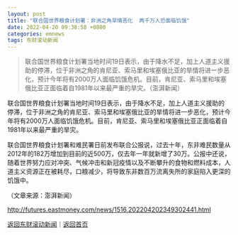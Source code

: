 ```yaml
---
layout: post
title: "联合国世界粮食计划署：非洲之角旱情恶化  两千万人恐面临饥饿"
date: 2022-04-20 09:38:58 +0800
categories: emnews
tags: 东财滚动新闻
---
```

> 联合国世界粮食计划署当地时间19日表示，由于降水不足，加上人道主义援助的停滞，位于非洲之角的肯尼亚、索马里和埃塞俄比亚的旱情将进一步恶化，预计今年将有2000万人面临饥饿危机。目前，肯尼亚、索马里和埃塞俄比亚正面临着自1981年以来最严重的旱灾。（澎湃新闻）

<p>联合国世界粮食计划署当地时间19日表示，由于降水不足，加上人道主义援助的停滞，位于非洲之角的肯尼亚、索马里和埃塞俄比亚的旱情将进一步恶化，预计今年将有2000万人面临饥饿危机。目前，肯尼亚、索马里和埃塞俄比亚正面临着自1981年以来最严重的旱灾。</p><p>联合国世界粮食计划署和难民署日前发布联合公报说，过去十年，东非难民数量从2012年的182万增加到目前的近500万，仅去年一年就新增了30万。公报中还说，随着世界努力应对冲突、气候冲击和新冠疫情以及不断攀升的食物和燃料成本，人道主义资源正在被耗尽，口粮减少，将导致东非数百万流离失所的家庭陷入更深的饥饿中。</p><p class="em_media">（文章来源：澎湃新闻）</p>

<http://futures.eastmoney.com/news/1516,202204202349302441.html>

[返回东财滚动新闻](//finews.withounder.com/emnews/)｜[返回首页](//finews.withounder.com/)